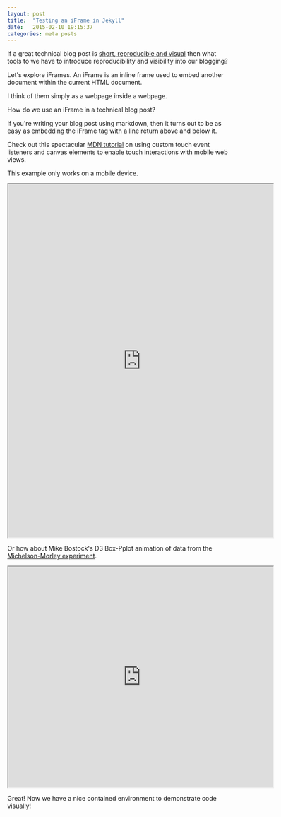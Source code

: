 ```yaml
---
layout: post
title:  "Testing an iFrame in Jekyll"
date:   2015-02-10 19:15:37
categories: meta posts
---
```


If a great technical blog post is [short, reproducible and visual](http://nsipplswezey.github.io/meta/posts/2015/02/09/great-technical-posts.html) then what tools to we have to introduce reproducibility and visibility into our blogging?

Let's explore iFrames. An iFrame is an inline frame used to embed another document within the current HTML document.

I think of them simply as a webpage inside a webpage.

How do we use an iFrame in a technical blog post?

If you're writing your blog post using markdown, then it turns out to be as easy as embedding the iFrame tag with a line return above and below it.

Check out this spectacular [MDN tutorial](https://developer.mozilla.org/en-US/docs/Web/Guide/Events/Touch_events) on using custom touch event listeners and canvas elements to enable touch interactions with mobile web views.

This example only works on a mobile device.

<iframe src="https://mdn.mozillademos.org/en-US/docs/Web/Guide/Events/Touch_events$samples/Example?revision=716919" height="800" width="600" marginwidth="0" marginheight="0" scrolling="no"></iframe>

Or how about Mike Bostock's D3 Box-Pplot animation of data from the [Michelson-Morley experiment](http://en.wikipedia.org/wiki/Michelson%E2%80%93Morley_experiment).

<iframe src="http://bl.ocks.org/mbostock/raw/4061502/0a200ddf998aa75dfdb1ff32e16b680a15e5cb01/" height="500" width="600" marginwidth="0" marginheight="0" scrolling="no"></iframe>

Great! Now we have a nice contained environment to demonstrate code visually!
